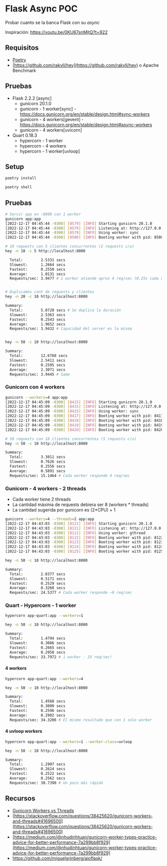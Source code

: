 # Flask Async POC

Probar cuanto se la banca Flask con su _async_

Inspiración: https://youtu.be/0KU67snMjtQ?t=922

## Requisitos

-   [Poetry](https://python-poetry.org/docs/)
-   [https://github.com/rakyll/hey](https://github.com/rakyll/hey) o Apache Benchmark

## Pruebas

-   Flask 2.2.2 [async]
    -   gunicorn 20.1.0
    -   gunicorn - 1 worker[sync] - https://docs.gunicorn.org/en/stable/design.html#sync-workers
    -   gunicorn - 4 workers[gevent] - https://docs.gunicorn.org/en/stable/design.html#async-workers
    -   gunicorn - 4 workers[uvicorn]
-   Quart 0.18.3
    -   hypercorn - 1 worker
    -   hypercorn - 4 workers
    -   hypercorn - 1 worker[uvloop]

## Setup

```bash
poetry install

poetry shell
```

## Pruebas

```bash
# Servir app en :8000 con 1 worker
gunicorn app:app
[2022-12-17 04:45:44 -0300] [8579] [INFO] Starting gunicorn 20.1.0
[2022-12-17 04:45:44 -0300] [8579] [INFO] Listening at: http://127.0.0.1:8000 (8579)
[2022-12-17 04:45:44 -0300] [8579] [INFO] Using worker: sync
[2022-12-17 04:45:44 -0300] [8580] [INFO] Booting worker with pid: 8580

# 10 requests con 5 clientes concurrentes (2 requests c/u)
hey -n 10 -c 5 http://localhost:8000

  Total:        2.5331 secs
  Slowest:      1.2664 secs
  Fastest:      0.2550 secs
  Average:      1.0131 secs
  Requests/sec: 3.9477 # 1 worker atiende aprox 4 req/sec (0.25s cada una)


# Duplicamos cant de requests y clientes
hey -n 20 -c 10 http://localhost:8000

Summary:
  Total:        5.0720 secs # Se duplica la duración
  Slowest:      2.5363 secs
  Fastest:      0.2543 secs
  Average:      1.9652 secs
  Requests/sec: 3.9432 # Capacidad del server es la misma


hey -n 50 -c 10 http://localhost:8000

Summary:
  Total:        12.6760 secs
  Slowest:      2.5411 secs
  Fastest:      0.2595 secs
  Average:      2.3071 secs
  Requests/sec: 3.9445 # Same

```

### Gunicorn con 4 workers

```bash
gunicorn --workers=4 app:app
[2022-12-17 04:45:09 -0300] [8415] [INFO] Starting gunicorn 20.1.0
[2022-12-17 04:45:09 -0300] [8415] [INFO] Listening at: http://127.0.0.1:8000 (8415)
[2022-12-17 04:45:09 -0300] [8415] [INFO] Using worker: sync
[2022-12-17 04:45:09 -0300] [8417] [INFO] Booting worker with pid: 8417
[2022-12-17 04:45:09 -0300] [8418] [INFO] Booting worker with pid: 8418
[2022-12-17 04:45:09 -0300] [8419] [INFO] Booting worker with pid: 8419
[2022-12-17 04:45:09 -0300] [8420] [INFO] Booting worker with pid: 8420

# 50 requests con 10 clientes concurrentes (5 requests c/u)
hey -n 50 -c 10 http://localhost:8000

Summary:
  Total:        3.3011 secs
  Slowest:      0.7626 secs
  Fastest:      0.2556 secs
  Average:      0.5891 secs
  Requests/sec: 15.1464 # Cada worker responde 4 req/sec
```

### Gunicorn - 4 workers - 2 threads

-   Cada worker tiene 2 threads
-   La cantidad máxima de requests debiera ser 8 (workers \* threads)
-   La cantidad sugerida por gunicorn es (2\*CPU) + 1

```bash
gunicorn --workers=4 --threads=2 app:app
[2022-12-17 04:43:03 -0300] [8121] [INFO] Starting gunicorn 20.1.0
[2022-12-17 04:43:03 -0300] [8121] [INFO] Listening at: http://127.0.0.1:8000 (8121)
[2022-12-17 04:43:03 -0300] [8121] [INFO] Using worker: gthread
[2022-12-17 04:43:03 -0300] [8122] [INFO] Booting worker with pid: 8122
[2022-12-17 04:43:03 -0300] [8123] [INFO] Booting worker with pid: 8123
[2022-12-17 04:43:03 -0300] [8124] [INFO] Booting worker with pid: 8124
[2022-12-17 04:43:03 -0300] [8125] [INFO] Booting worker with pid: 8125

hey -n 50 -c 10 http://localhost:8000

Summary:
  Total:        2.0377 secs
  Slowest:      0.5171 secs
  Fastest:      0.2529 secs
  Average:      0.3268 secs
  Requests/sec: 24.5377 # Cada worker responde ~8 req/sec
```

### Quart - Hypercorn - 1 worker

```bash
hypercorn app-quart:app --workers=1

hey -n 50 -c 10 http://localhost:8000

Summary:
  Total:        1.4794 secs
  Slowest:      0.3086 secs
  Fastest:      0.2665 secs
  Average:      0.2950 secs
  Requests/sec: 33.7972 # 1 worker - 33 req/sec!
```

#### 4 workers

```bash
hypercorn app-quart:app --workers=4

hey -n 50 -c 10 http://localhost:8000

Summary:
  Total:        1.4568 secs
  Slowest:      0.3000 secs
  Fastest:      0.2596 secs
  Average:      0.2902 secs
  Requests/sec: 34.3206 # El mismo resultado que con 1 solo worker
```

#### 4 uvloop workers

```bash
hypercorn app-quart:app --workers=1 --worker-class=uvloop

hey -n 50 -c 10 http://localhost:8000

Summary:
  Total:        1.2907 secs
  Slowest:      0.2624 secs
  Fastest:      0.2522 secs
  Average:      0.2562 secs
  Requests/sec: 38.7390 # Un poco más rápido

```

## Recursos

-   [Gunicorn Workers vs Threads](https://www.notion.so/Gunicorn-Workers-vs-Threads-0cd8fab65be745abac24ef52d6e00d85)
-   [https://stackoverflow.com/questions/38425620/gunicorn-workers-and-threads#41696500](https://stackoverflow.com/questions/38425620/gunicorn-workers-and-threads#41696500)
-   [https://medium.com/@nhudinhtuan/gunicorn-worker-types-practice-advice-for-better-performance-7a299bb8f929](https://medium.com/@nhudinhtuan/gunicorn-worker-types-practice-advice-for-better-performance-7a299bb8f929)
-   https://github.com/miguelgrinberg/aioflask/

